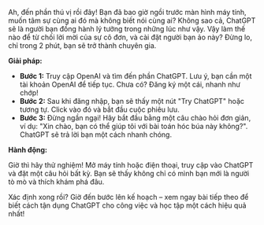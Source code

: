 Ah, đến phần thú vị rồi đây! Bạn đã bao giờ ngồi trước màn hình máy tính, muốn tâm sự cùng ai đó mà không biết nói cùng ai? Không sao cả, ChatGPT sẽ là người bạn đồng hành lý tưởng trong những lúc như vậy. Vậy làm thế nào để từ chối lời mời của sự cô đơn, và cài đặt người bạn ảo này? Đừng lo, chỉ trong 2 phút, bạn sẽ trở thành chuyên gia.

**Giải pháp:**

- **Bước 1:** Truy cập OpenAI và tìm đến phần ChatGPT. Lưu ý, bạn cần một tài khoản OpenAI để tiếp tục. Chưa có? Đăng ký một cái, nhanh như chớp!
- **Bước 2:** Sau khi đăng nhập, bạn sẽ thấy một nút "Try ChatGPT" hoặc tương tự. Click vào đó và bắt đầu cuộc phiêu lưu.
- **Bước 3:** Đừng ngần ngại! Hãy bắt đầu bằng một câu chào hỏi đơn giản, ví dụ: "Xin chào, bạn có thể giúp tôi với bài toán hóc búa này không?". ChatGPT sẽ trả lời bạn một cách nhanh chóng.

**Hành động:**

Giờ thì hãy thử nghiệm! Mở máy tính hoặc điện thoại, truy cập vào ChatGPT và đặt một câu hỏi bất kỳ. Bạn sẽ thấy không chỉ có mình bạn mới là người tò mò và thích khám phá đâu.

Xác định xong rồi? Giờ đến bước lên kế hoạch – xem ngay bài tiếp theo để biết cách tận dụng ChatGPT cho công việc và học tập một cách hiệu quả nhất!